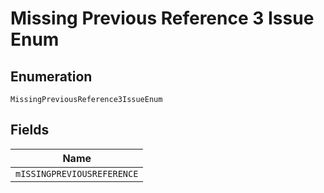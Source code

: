 
# Missing Previous Reference 3 Issue Enum

## Enumeration

`MissingPreviousReference3IssueEnum`

## Fields

| Name |
|  --- |
| `mISSINGPREVIOUSREFERENCE` |

